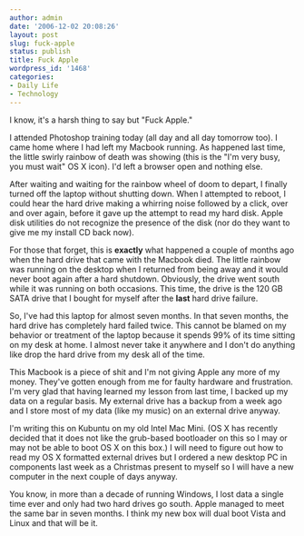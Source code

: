 ```yaml
---
author: admin
date: '2006-12-02 20:08:26'
layout: post
slug: fuck-apple
status: publish
title: Fuck Apple
wordpress_id: '1468'
categories:
- Daily Life
- Technology
---
```

I know, it's a harsh thing to say but "Fuck Apple."

I attended Photoshop training today (all day and all day tomorrow too). I came home where I had left my Macbook running. As happened last time, the little swirly rainbow of death was showing (this is the "I'm very busy, you must wait" OS X icon). I'd left a browser open and nothing else.

After waiting and waiting for the rainbow wheel of doom to depart, I finally turned off the laptop without shutting down. When I attempted to reboot, I could hear the hard drive making a whirring noise followed by a click, over and over again, before it gave up the attempt to read my hard disk. Apple disk utilities do not recognize the presence of the disk (nor do they want to give me my install CD back now).

For those that forget, this is <strong>exactly</strong> what happened a couple of months ago when the hard drive that came with the Macbook died. The little rainbow was running on the desktop when I returned from being away and it would never boot again after a hard shutdown. Obviously, the drive went south while it was running on both occasions. This time, the drive is the 120 GB SATA drive that I bought for myself after the <strong>last</strong> hard drive failure.

So, I've had this laptop for almost seven months. In that seven months, the hard drive has completely hard failed twice. This cannot be blamed on my behavior or treatment of the laptop because it spends 99% of its time sitting on my desk at home. I almost never take it anywhere and I don't do anything like drop the hard drive from my desk all of the time.

This Macbook is a piece of shit and I'm not giving Apple any more of my money. They've gotten enough from me for faulty hardware and frustration. I'm very glad that having learned my lesson from last time, I backed up my data on a regular basis. My external drive has a backup from a week ago and I store most of my data (like my music) on an external drive anyway.

I'm writing this on Kubuntu on my old Intel Mac Mini. (OS X has recently decided that it does not like the grub-based bootloader on this so I may or may not be able to boot OS X on this box.) I will need to figure out how to read my OS X formatted external drives but I ordered a new desktop PC in components last week as a Christmas present to myself so I will have a new computer in the next couple of days anyway. 

You know, in more than a decade of running Windows, I lost data a single time ever and only had two hard drives go south. Apple managed to meet the same bar in seven months. I think my new box will dual boot Vista and Linux and that will be it. 
